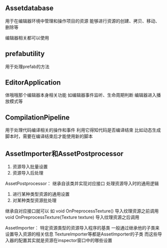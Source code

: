 ## Assetdatabase
用于在编辑器环境中管理和操作项目的资源
能够进行资源的创建、拷贝、移动、删除等

编辑器相关都可以使用

## prefabutility
用于处理prefab的方法

## EditorApplication
体哦哦那个编辑器本身相关功能
如编辑器事件监听、生命周期判断
编辑器进入播放模式等

## CompilationPipeline
用于处理代码编译相关的操作和事件
利用它得知代码是否编译结束
比如动态生成脚本时，需要在编译结束后才能使用新的脚本

## AssetImporter和AssetPostprocessor
1. 资源导入批量设置
2. 资源导入后处理

AssetPostprocessor： 继承自该类并实现对应接口
处理资源导入时的通用逻辑
1. 进行某种类型资源的通用设置
2. 对某种类型资源批处理

继承自对应接口就可以
如 void OnPreprocessTexture()
导入纹理资源之前调用
void OnPreprocessTexture(Texture texture)
导入纹理资源之后调用

AssetImporter：
特定资源类型的资源导入程序的基类
一般通过继承他的子类来设置导入资源的相关信息
TextureImporter等都是AssetImporter的子类
而这些导入器的配置其实就是资源在inspector窗口中的哪些设置